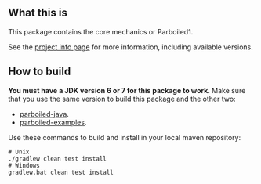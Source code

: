 ## What this is

This package contains the core mechanics or Parboiled1.

See the [project info page](https://github.com/parboiled1/project-info) for more
information, including available versions.

## How to build

**You must have a JDK version 6 or 7 for this package to work**. Make sure that
you use the same version to build this package and the other two:

* [parboiled-java](https://github.com/parboiled1/parboiled-java).
* [parboiled-examples](https://github.com/parboiled1/parboiled-examples).

Use these commands to build and install in your local maven repository:

```
# Unix
./gradlew clean test install
# Windows
gradlew.bat clean test install
```

